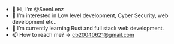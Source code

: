 - 👋 Hi, I’m @SeenLenz
- 👀 I’m interested in Low level development, Cyber Security, web development etc..
- 🌱 I’m currently learning Rust and full stack web development.
- 📫 How to reach me? -> cb20040621@gmail.com

<!---
SeenLenz/SeenLenz is a ✨ special ✨ repository because its `README.md` (this file) appears on your GitHub profile.
You can click the Preview link to take a look at your changes.
--->
